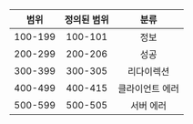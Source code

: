|범위|정의된 범위|분류|
|:-------:|:-------:|:-------:|
|100-199|100-101|정보|   
|200-299|200-206|성공|   
|300-399|300-305|리다이렉션|   
|400-499|400-415|클라이언트 에러|   
|500-599|500-505|서버 에러|